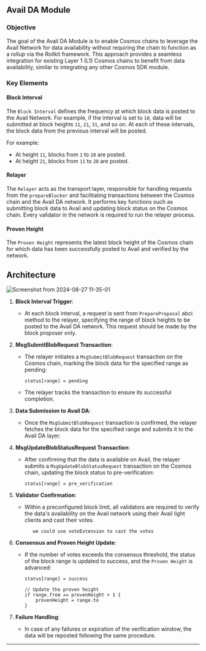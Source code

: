 ## Avail DA Module

### Objective
The goal of the Avail DA Module is to enable Cosmos chains to leverage the Avail Network for data availability without requiring the chain to function as a rollup via the Rollkit framework. This approach provides a seamless integration for existing Layer 1 (L1) Cosmos chains to benefit from data availability, similar to integrating any other Cosmos SDK module.

### Key Elements

#### Block Interval
The `Block Interval` defines the frequency at which block data is posted to the Avail Network. For example, if the interval is set to `10`, data will be submitted at block heights `11`, `21`, `31`, and so on. At each of these intervals, the block data from the previous interval will be posted. 

For example:
- At height `11`, blocks from `1` to `10` are posted.
- At height `21`, blocks from `11` to `20` are posted.

#### Relayer
The `Relayer` acts as the transport layer, responsible for handling requests from the `prepareBlocker` and facilitating transactions between the Cosmos chain and the Avail DA network. It performs key functions such as submitting block data to Avail and updating block status on the Cosmos chain. Every validator in the network is required to run the relayer process.

#### Proven Height
The `Proven Height` represents the latest block height of the Cosmos chain for which data has been successfully posted to Avail and verified by the network.

## Architecture

![Screenshot from 2024-08-27 11-35-01](https://github.com/user-attachments/assets/1a8657f6-4c1b-418a-8295-05c039baa6d0)


1. **Block Interval Trigger**:
   - At each block interval, a request is sent from `PrepareProposal` abci method to the relayer, specifying the range of block heights to be posted to the Avail DA network. This request should be made by the block proposer only.

2. **MsgSubmitBlobRequest Transaction**:
   - The relayer initiates a `MsgSubmitBlobRequest` transaction on the Cosmos chain, marking the block data for the specified range as pending:
     ``` 
     status[range] = pending
     ```
   - The relayer tracks the transaction to ensure its successful completion.

3. **Data Submission to Avail DA**:
   - Once the `MsgSubmitBlobRequest` transaction is confirmed, the relayer fetches the block data for the specified range and submits it to the Avail DA layer.

4. **MsgUpdateBlobStatusRequest Transaction**:
   - After confirming that the data is available on Avail, the relayer submits a `MsgUpdateBlobStatusRequest` transaction on the Cosmos chain, updating the block status to pre-verification:
     ``` 
     status[range] = pre_verification
     ```

5. **Validator Confirmation**:
   - Within a preconfigured block limit, all validators are required to verify the data's availability on the Avail network using their Avail light clients and cast their votes.

            we could use voteExtension to cast the votes
        
6. **Consensus and Proven Height Update**:
   - If the number of votes exceeds the consensus threshold, the status of the block range is updated to success, and the `Proven Height` is advanced:
     ``` 
     status[range] = success
     
     // Update the proven height
     if range.from == provenHeight + 1 {
         provenHeight = range.to
     }
     ```

7. **Failure Handling**:
   - In case of any failures or expiration of the verification window, the data will be reposted following the same procedure.

---
